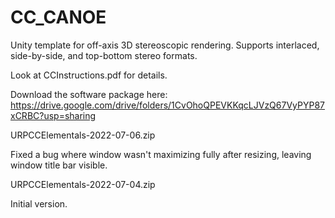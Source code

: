 # CC_CANOE
Unity template for off-axis 3D stereoscopic rendering.
Supports interlaced, side-by-side, and top-bottom stereo formats.

Look at CCInstructions.pdf for details.

Download the software package here:
https://drive.google.com/drive/folders/1CvOhoQPEVKKqcLJVzQ67VyPYP87xCRBC?usp=sharing

URPCCElementals-2022-07-06.zip
  
  Fixed a bug where window wasn't maximizing fully after resizing, leaving window title bar visible.
  
URPCCElementals-2022-07-04.zip
  
  Initial version.
